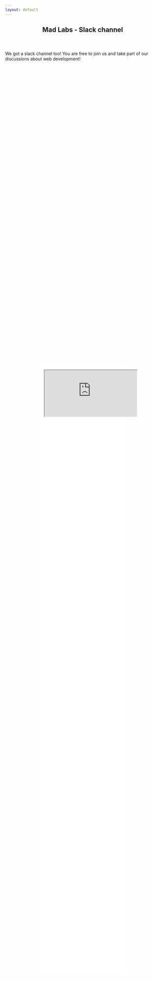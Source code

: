 ```yaml
---
layout: default
---
```

<style>
    .slack-signup-wrapper{
        background-color: white;
        width: 50%;
        height: 50%;
        padding: 2em 1em 1em 1em
    }

    .flexcontainer {
        width:100%;
        height:100%;
        display: -webkit-flex;
        display: flex;
        -webkit-flex-direction: row /* works with row or column */
        flex-direction: row;
        -webkit-align-items: center;
        align-items: center;
        -webkit-justify-content: center;
        justify-content: center;
    }
</style>

<section class="wrapper spreadbytes special fade-up">
	<div class="content">
		 <header class="major">
			<h2>Mad Labs - Slack channel</h2>
		</header>
		<p>We got a slack channel too! You are free to join us and take part of our discussions about web development!</p>
		<div class="flexcontainer">
			<div class="slack-signup-wrapper">
                <iframe src="https://slackin-mad-labs.herokuapp.com/" scrolling="no"></iframe>
            </div>
		</div>
        <p><a href="https://madlabs-team.slack.com/" target="_blank">https://madlabs-team.slack.com/</a></p>
	</div>
</section>
